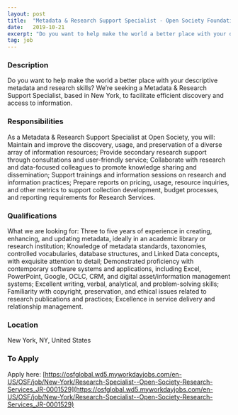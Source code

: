 ```yaml
---
layout: post
title:  "Metadata & Research Support Specialist - Open Society Foundations"
date:   2019-10-21
excerpt: "Do you want to help make the world a better place with your descriptive metadata and research skills?  We’re seeking a Metadata & Research Support Specialist, based in New York, to facilitate efficient discovery and access to information."
tag: job
---
```


### Description   

Do you want to help make the world a better place with your descriptive metadata and research skills?  We’re seeking a Metadata & Research Support Specialist, based in New York, to facilitate efficient discovery and access to information.


### Responsibilities   

As a Metadata & Research Support Specialist at Open Society, you will:
Maintain and improve the discovery, usage, and preservation of a diverse array of information resources;
Provide secondary research support through consultations and user-friendly service;
Collaborate with research and data-focused colleagues to promote knowledge sharing and dissemination;
Support trainings and information sessions on research and information practices;
Prepare reports on pricing, usage, resource inquiries, and other metrics to support collection development, budget processes, and reporting requirements for Research Services.


### Qualifications   

What we are looking for:
Three to five years of experience in creating, enhancing, and updating metadata, ideally in an academic library or research institution;
Knowledge of metadata standards, taxonomies, controlled vocabularies, database structures, and Linked Data concepts, with exquisite attention to detail;
Demonstrated proficiency with contemporary software systems and applications, including Excel, PowerPoint, Google, OCLC, CRM, and digital asset/information management systems;
Excellent writing, verbal, analytical, and problem-solving skills;
Familiarity with copyright, preservation, and ethical issues related to research publications and practices;
Excellence in service delivery and relationship management.





### Location   

New York, NY, United States




### To Apply   

Apply here: [https://osfglobal.wd5.myworkdayjobs.com/en-US/OSF/job/New-York/Research-Specialist--Open-Society-Research-Services_JR-0001529](https://osfglobal.wd5.myworkdayjobs.com/en-US/OSF/job/New-York/Research-Specialist--Open-Society-Research-Services_JR-0001529)





